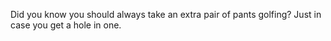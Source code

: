 Did you know you should always take an extra pair of pants golfing? Just in case you get a hole in one.
